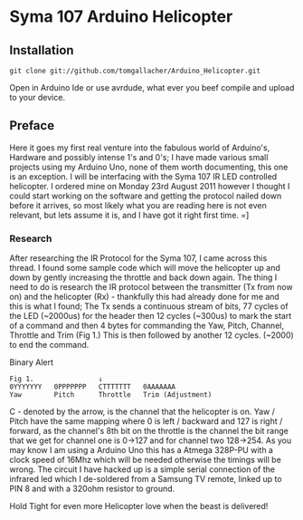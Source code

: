 # Syma 107 Arduino Helicopter

## Installation
	git clone git://github.com/tomgallacher/Arduino_Helicopter.git
Open in Arduino Ide or use avrdude, what ever you beef compile and upload to your device.

## Preface 

Here it goes my first real venture into the fabulous world of Arduino's, Hardware and possibly intense 1's and 0's; I have made various small projects using my Arduino Uno, none of them worth documenting, this one is an exception.
I will be interfacing with the Syma 107 IR LED controlled helicopter. I ordered mine on Monday 23rd August 2011 however I thought I could start working on the software and getting the protocol nailed down before it arrives, so most likely what you are reading here is not even relevant, but lets assume it is, and I have got it right first time. =]

### Research
After researching the IR Protocol for the Syma 107, I came across this thread. I found some sample code which will move the helicopter up and down by gently increasing the throttle and back down again. The thing I need to do is research the IR protocol between the transmitter (Tx from now on) and the helicopter (Rx) - thankfully this had already done for me and this is what I found; The Tx sends a continuous stream of bits, 77 cycles of the LED (~2000us) for the header then 12 cycles (~300us) to mark the start of a command and then 4 bytes for commanding the Yaw, Pitch, Channel, Throttle and Trim (Fig 1.) This is then followed by another 12 cycles. (~2000) to end the command.

Binary Alert

	Fig 1.                ↓
	0YYYYYYY   0PPPPPPP   CTTTTTTT   0AAAAAAA
	Yaw        Pitch      Throttle   Trim (Adjustment)

C - denoted by the arrow, is the channel that the helicopter is on. Yaw / Pitch have the same mapping where 0 is left / backward and 127 is right / forward, as the channel's 8th bit on the throttle is the channel the bit range that we get for channel one is 0->127 and for channel two 128->254. 
As you may know I am using a Arduino Uno this has a Atmega 328P-PU with a clock speed of 16Mhz which will be needed otherwise the timings will be wrong. The circuit I have hacked up is a simple serial connection of the infrared led which I de-soldered from a Samsung TV remote, linked up to PIN 8 and with a 320ohm resistor to ground.

Hold Tight for even more Helicopter love when the beast is delivered!
